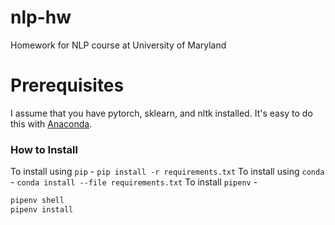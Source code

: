 # nlp-hw
Homework for NLP course at University of Maryland

Prerequisites
==================

I assume that you have pytorch, sklearn, and nltk installed.  It's easy to do this with [Anaconda](https://anaconda.org/pytorch/pytorch).

### How to Install

To install using `pip` - `pip install -r requirements.txt`
To install using `conda` - `conda install --file requirements.txt`
To install `pipenv` -

```bash
pipenv shell
pipenv install
```
